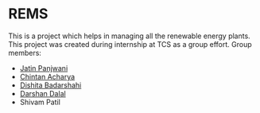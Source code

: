 # REMS
This is a project which helps in managing all the renewable energy plants.
This project was created during internship at TCS as a group effort.
Group members:
- [Jatin Panjwani](https://github.com/jatin33)
- [Chintan Acharya](https://github.com/ChintanAcharya)
- [Dishita Badarshahi](https://github.com/DishitaBadarshahi)
- [Darshan Dalal](https://github.com/darshan019)
- Shivam Patil
